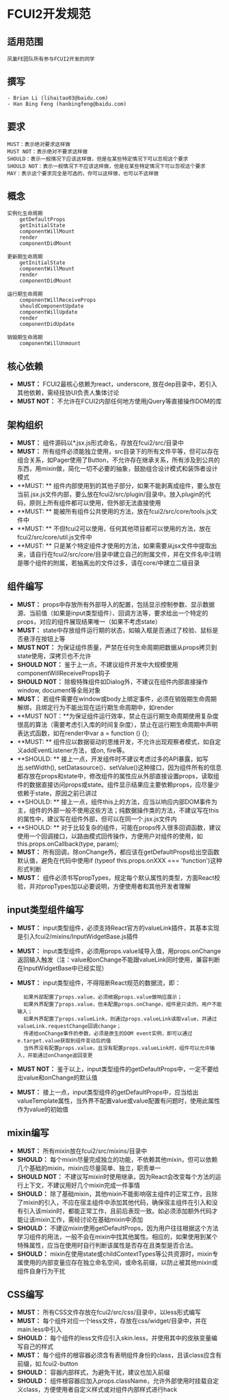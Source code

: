 # FCUI2开发规范

## 适用范围
    凤巢FE团队所有参与FCUI2开发的同学

## 撰写
    - Brian Li (lihaitao03@baidu.com)
    - Han Bing Feng (hanbingfeng@baidu.com)
## 要求
    MUST：表示绝对要求这样做
    MUST NOT：表示绝对不要求这样做
    SHOULD：表示一般情况下应该这样做，但是在某些特定情况下可以忽视这个要求
    SHOULD NOT：表示一般情况下不应该这样做，但是在某些特定情况下可以忽视这个要求
    MAY：表示这个要求完全是可选的，你可以这样做，也可以不这样做
## 概念

    实例化生命周期
        getDefaultProps
        getInitialState
        componentWillMount
        render
        componentDidMount
        
    更新期生命周期
        getInitialState
        componentWillMount
        render
        componentDidMount
        
    运行期生命周期
        componentWillReceiveProps
        shouldComponentUpdate
        componentWillUpdate
        render
        componentDidUpdate

    销毁期生命周期
        componentWillUnmount


## 核心依赖
- **MUST：** FCUI2最核心依赖为react，underscore, 放在dep目录中，若引入其他依赖，需经技协UI负责人集体讨论
- **MUST NOT：**  不允许在FCUI2内部任何地方使用jQuery等直接操作DOM的库


## 架构组织
- **MUST：** 组件源码以*.jsx.js形式命名，存放在fcui2/src/目录中
- **MUST：** 所有组件必须能独立使用，src目录下的所有文件平等，但可以存在组合关系，如Pager使用了Button，不允许存在继承关系，所有涉及到公共的东西，用mixin做，简化一切不必要的抽象，鼓励组合设计模式和装饰者设计模式
- **MUST: ** 组件内部使用到的其他子部分，如果不能剥离成组件，要么放在当前.jsx.js文件内部，要么放在fcui2/src/plugin/目录中。放入plugin的代码，原则上所有组件都可以使用，但外部无法直接使用
- **MUST: ** 能被所有组件公共使用的方法，放在fcui2/src/core/tools.js文件中
- **MUST: ** 不但fcui2可以使用，任何其他项目都可以使用的方法，放在fcui2/src/core/util.js文件中
- **MUST: ** 只是某个特定组件才使用的方法，如果需要从jsx文件中提取出来，请自行在fcui2/src/core/目录中建立自己的附属文件，并在文件名中注明是哪个组件的附属，若抽离出的文件过多，请在core/中建立二级目录

## 组件编写
- **MUST：** props中存放所有外部导入的配置，包括显示控制参数、显示数据源、当前值（如果是input类型组件）、回调方法等，要求给出一个特定的props，对应的组件展现结果唯一（如果不考虑state）
- **MUST：** state中存放组件运行期的状态，如输入框是否通过了校验、鼠标是否悬浮在按钮上等
- **MUST NOT：** 为保证组件质量，严禁在任何生命周期把数据从props拷贝到state使用，深拷贝也不允许
- **SHOULD NOT：** 鉴于上一点，不建议组件开发中大规模使用componentWillReceiveProps钩子
- **SHOULD NOT：** 除极特殊组件如Dialog外，不建议在组件内部直接操作window, document等全局对象
- **MUST：** 若组件需要在window或body上绑定事件，必须在销毁期生命周期解绑，且绑定行为不能出现在运行期生命周期中，如render
- **MUST NOT：**为保证组件运行效率，禁止在运行期生命周期使用复杂度很高的算法（需要考虑引入库的时间复杂度），禁止在运行期生命周期中声明表达式函数，如在render中var a = function () {};
- **MUST: ** 组件应以数据驱动的思维开发，不允许出现观察者模式，如自定义addEventListener方法，或on, fire等。
- **SHOULD: ** 接上一点，开发组件时不建议考虑过多的API暴露，如写出.setWidth(), setDatasource()、setValue()这种接口，因为组件所有的信息都存放在props和state中，修改组件的属性应从外部直接设置props，读取组件的数据直接访问props或state。组件显示结果应主要依赖props，应尽量少依赖于state，原因之前已讲过
- **SHOULD: ** 接上一点，组件this上的方法，应当以响应内部DOM事件为主，组件的外部一般不使用这些方法；纯数据操作类的方法，不建议写在this的属性中，建议写在组件外部，但可以在同一个.jsx.js文件内
- **SHOULD: ** 对于比较复杂的组件，可能在props传入很多回调函数，建议使用一个回调接口，以路由模式回传操作，方便用户对组件的使用，如this.props.onCallback(type, param);
- **MUST：** 所有回调，除onChange外，都应该在getDefaultProps给出空函数默认值，避免在代码中使用if (typeof this.props.onXXX === 'function')这种形式判断
- **MUST：** 组件必须书写propTypes，规定每个默认属性的类型，方面React校验，并对propTypes加以必要说明，方便使用者和其他开发者理解

## input类型组件编写
- **MUST：** input类型组件，必须支持React官方的valueLink插件，其基本实现是引入fcui2/mixins/InputWidgetBase.js插件
- **MUST：** input类型组件，必须用props.value域导入值，用props.onChange返回输入触发（注：value和onChange不能跟valueLink同时使用，兼容判断在InputWidgetBase中已经实现）
- **MUST：** input类型组件，不得阻断React规范的数据流，即：
     
        如果外部配置了props.value，必须根据props.value做响应展示；
        如果外界配置了props.value，但未配置props.onChange，组件是只读的，用户不能输入；
        如果外界配置了props.valueLink，则通过props.valueLink读取value，并通过valueLink.requestChange回调change；
        传递给onChange事件的参数，必须是原生的DOM event实例，即可以通过e.target.value获取到组件变动后的值
        当外界没有配置props.value，且没有配置props.valueLink时，组件可以允许输入，并能通过onChange返回变更
- **MUST NOT：** 鉴于以上，input类型组件的getDefaultProps中，一定不要给出value和onChange的默认值
- **MUST：** 接上一点，input类型组件的getDefaultProps中，应当给出valueTemplate属性，当外界不配置value或value配置有问题时，使用此属性作为value的初始值
        


## mixin编写
- **MUST：** 所有mixin放在fcui2/src/mixins/目录中
- **SHOULD：** 每个mixin尽量完成独立的功能，不依赖其他mixin，但可以依赖几个基础的mixin，mixin应尽量简单、独立，职责单一
- **SHOULD NOT：** 不建议写mixin时使用继承，因为React会改变每个方法的运行上下文，不建议用好几个mixin完成一件事情
- **SHOULD：** 除了基础mixin，其他mixin不能影响宿主组件的正常工作，且除了mixin的引入，不应在宿主组件中添加其他代码，确保宿主组件在引入和没有引入该mixin时，都能正常工作，且前后表现一致。如必须添加额外代码才能让该mixin工作，需经讨论在基础mixin中添加
- **SHOULD：** 不建议mixin使用getDefaultProps，因为用户往往根据这个方法学习组件的用法，一般不会在mixin中找其他属性。相应的，如果使用到某个特殊属性，应当在使用时自行判断该属性是否存在且类型是否合法。
- **SHOULD：** mixin在使用state或childContextTypes等公共资源时，mixin专属使用的内部变量应存在独立命名空间，或命名前缀，以防止被其他mixin或组件自身行为干扰


## CSS编写
- **MUST：** 所有CSS文件存放在fcui2/src/css/目录中，以less形式编写
- **MUST：** 每个组件对应一个less文件，存放在css/widget/目录中，并在main.less中引入
- **SHOULD：** 每个组件的less文件应引入skin.less，并使用其中的皮肤变量编写自己的样式
- **MUST：** 每个组件的根容器必须含有表明组件身份的class，且该class应含有前缀，如.fcui2-button
- **SHOULD：** 容器内部样式，为避免干扰，建议也加入前缀
- **SHOULD：** 组件根容器应加入props.className，允许外部使用时挂载自定义class，方便使用者自定义样式或对组件内部样式进行hack